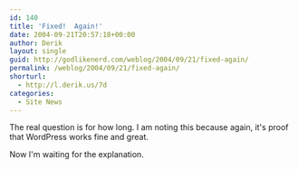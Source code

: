 ```yaml
---
id: 140
title: 'Fixed!  Again!'
date: 2004-09-21T20:57:18+00:00
author: Derik
layout: single
guid: http://godlikenerd.com/weblog/2004/09/21/fixed-again/
permalink: /weblog/2004/09/21/fixed-again/
shorturl:
  - http://l.derik.us/7d
categories:
  - Site News
---
```

The real question is for how long. I am noting this because again, it's proof that WordPress works fine and great.

Now I'm waiting for the explanation.